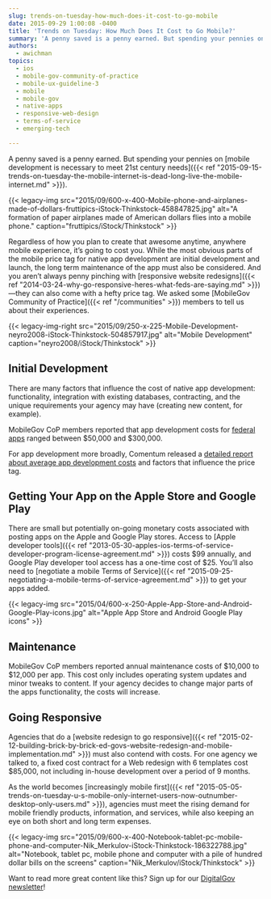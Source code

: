 ```yaml
---
slug: trends-on-tuesday-how-much-does-it-cost-to-go-mobile
date: 2015-09-29 1:00:08 -0400
title: 'Trends on Tuesday: How Much Does It Cost to Go Mobile?'
summary: 'A penny saved is a penny earned. But spending your pennies on mobile development is necessary to meet 21st century needs.'
authors:
  - awichman
topics:
  - ios
  - mobile-gov-community-of-practice
  - mobile-ux-guideline-3
  - mobile
  - mobile-gov
  - native-apps
  - responsive-web-design
  - terms-of-service
  - emerging-tech

---
```


A penny saved is a penny earned. But spending your pennies on [mobile development is necessary to meet 21st century needs]({{< ref "2015-09-15-trends-on-tuesday-the-mobile-internet-is-dead-long-live-the-mobile-internet.md" >}}).

{{< legacy-img src="2015/09/600-x-400-Mobile-phone-and-airplanes-made-of-dollars-fruttipics-iStock-Thinkstock-458847825.jpg" alt="A formation of paper airplanes made of American dollars flies into a mobile phone." caption="fruttipics/iStock/Thinkstock" >}}

Regardless of how you plan to create that awesome anytime, anywhere mobile experience, it’s going to cost you. While the most obvious parts of the mobile price tag for native app development are initial development and launch, the long term maintenance of the app must also be considered. And you aren’t always penny pinching with [responsive website redesigns]({{< ref "2014-03-24-why-go-responsive-heres-what-feds-are-saying.md" >}})—they can also come with a hefty price tag. We asked some [MobileGov Community of Practice]({{< ref "/communities" >}}) members to tell us about their experiences.

{{< legacy-img-right src="2015/09/250-x-225-Mobile-Development-neyro2008-iStock-Thinkstock-504857917.jpg" alt="Mobile Development" caption="neyro2008/iStock/Thinkstock" >}}

## Initial Development

There are many factors that influence the cost of native app development: functionality, integration with existing databases, contracting, and the unique requirements your agency may have (creating new content, for example).

MobileGov CoP members reported that app development costs for [federal apps](https://www.usa.gov/mobile-apps) ranged between $50,000 and $300,000.

For app development more broadly, Comentum released a [detailed report about average app development costs](http://www.comentum.com/mobile-app-development-cost.html) and factors that influence the price tag.

## Getting Your App on the Apple Store and Google Play

There are small but potentially on-going monetary costs associated with posting apps on the Apple and Google Play stores. Access to [Apple developer tools]({{< ref "2013-05-30-apples-ios-terms-of-service-developer-program-license-agreement.md" >}}) costs $99 annually, and Google Play developer tool access has a one-time cost of $25. You’ll also need to [negotiate a mobile Terms of Service]({{< ref "2015-09-25-negotiating-a-mobile-terms-of-service-agreement.md" >}}) to get your apps added.

{{< legacy-img src="2015/04/600-x-250-Apple-App-Store-and-Android-Google-Play-icons.jpg" alt="Apple App Store and Android Google Play icons" >}}

## Maintenance

MobileGov CoP members reported annual maintenance costs of $10,000 to $12,000 per app. This cost only includes operating system updates and minor tweaks to content. If your agency decides to change major parts of the apps functionality, the costs will increase.

## Going Responsive

Agencies that do a [website redesign to go responsive]({{< ref "2015-02-12-building-brick-by-brick-ed-govs-website-redesign-and-mobile-implementation.md" >}}) must also contend with costs. For one agency we talked to, a fixed cost contract for a Web redesign with 6 templates cost $85,000, not including in-house development over a period of 9 months.

As the world becomes [increasingly mobile first]({{< ref "2015-05-05-trends-on-tuesday-u-s-mobile-only-internet-users-now-outnumber-desktop-only-users.md" >}}), agencies must meet the rising demand for mobile friendly products, information, and services, while also keeping an eye on both short and long term expenses.

{{< legacy-img src="2015/09/600-x-400-Notebook-tablet-pc-mobile-phone-and-computer-Nik_Merkulov-iStock-Thinkstock-186322788.jpg" alt="Notebook, tablet pc, mobile phone and computer with a pile of hundred dollar bills on the screens" caption="Nik_Merkulov/iStock/Thinkstock" >}}

Want to read more great content like this? Sign up for our <a href="https://digital.gov/subscribe/">DigitalGov newsletter</a>!
